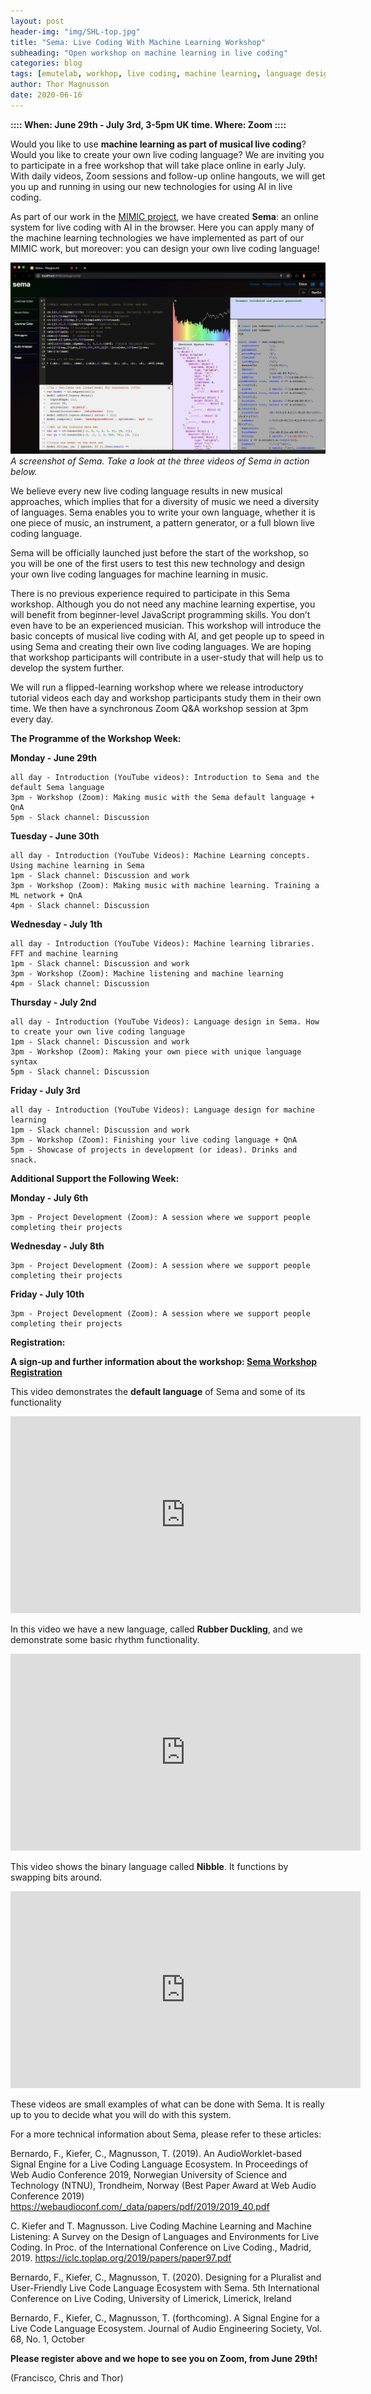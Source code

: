 ```yaml
---
layout: post
header-img: "img/SHL-top.jpg"
title: "Sema: Live Coding With Machine Learning Workshop"
subheading: "Open workshop on machine learning in live coding"
categories: blog
tags: [emutelab, workhop, live coding, machine learning, language design, summer]
author: Thor Magnusson
date: 2020-06-16
---
```



**:::: When: June 29th - July 3rd, 3-5pm UK time. Where: Zoom ::::**

Would you like to use <b>machine learning as part of musical live coding</b>? Would you like to create your own live coding language? We are inviting you to participate in a free workshop that will take place online in early July. With daily videos, Zoom sessions and follow-up online hangouts, we will get you up and running in using our new technologies for using AI in live coding.

As part of our work in the <a href="http://www.mimicproject.com">MIMIC project</a>, we have created <b>Sema</b>: an online system for live coding with AI in the browser. Here you can apply many of the machine learning technologies we have implemented as part of our MIMIC work, but moreover: you can design your own live coding language!

![Screenshot of Sema](/img/Semascreenshot.png)
*A screenshot of Sema. Take a look at the three videos of Sema in action below.*

We believe every new live coding language results in new musical approaches, which implies that for a diversity of music we need a diversity of languages. Sema enables you to write your own language, whether it is one piece of music, an instrument, a pattern generator, or a full blown live coding language. 

Sema will be officially launched just before the start of the workshop, so you will be one of the first users to test this new technology and design your own live coding languages for machine learning in music.

There is no previous experience required to participate in this Sema workshop. Although you do not need any machine learning expertise, you will benefit from beginner-level JavaScript programming skills. You don’t even have to be an experienced musician. This workshop will introduce the basic concepts of musical live coding with AI, and get people up to speed in using Sema and creating their own live coding languages. We are hoping that workshop participants will contribute in a user-study that will help us to develop the system further. 

We will run a flipped-learning workshop where we release introductory tutorial videos each day and workshop participants study them in their own time. We then have a synchronous Zoom Q&A workshop session at 3pm every day.

**The Programme of the Workshop Week:**

**Monday - June 29th**

	all day - Introduction (YouTube videos): Introduction to Sema and the default Sema language
	3pm - Workshop (Zoom): Making music with the Sema default language + QnA
	5pm - Slack channel: Discussion

**Tuesday - June 30th**

	all day - Introduction (YouTube Videos): Machine Learning concepts. Using machine learning in Sema
	1pm - Slack channel: Discussion and work
	3pm - Workshop (Zoom): Making music with machine learning. Training a ML network + QnA
	4pm - Slack channel: Discussion

**Wednesday - July 1th**

	all day - Introduction (YouTube Videos): Machine learning libraries. FFT and machine learning
	1pm - Slack channel: Discussion and work
	3pm - Workshop (Zoom): Machine listening and machine learning
	4pm - Slack channel: Discussion

**Thursday - July 2nd**

	all day - Introduction (YouTube Videos): Language design in Sema. How to create your own live coding language
	1pm - Slack channel: Discussion and work
	3pm - Workshop (Zoom): Making your own piece with unique language syntax
	5pm - Slack channel: Discussion

**Friday - July 3rd**

	all day - Introduction (YouTube Videos): Language design for machine learning	
	1pm - Slack channel: Discussion and work
	3pm - Workshop (Zoom): Finishing your live coding language + QnA
	5pm - Showcase of projects in development (or ideas). Drinks and snack.

**Additional Support the Following Week:**

**Monday - July 6th**

	3pm - Project Development (Zoom): A session where we support people completing their projects

**Wednesday - July 8th**

	3pm - Project Development (Zoom): A session where we support people completing their projects

**Friday - July 10th**

	3pm - Project Development (Zoom): A session where we support people completing their projects


**Registration:**

<b>A sign-up and further information about the workshop: <a href="https://bit.ly/30OomUo">Sema Workshop Registration</a></b>

This video demonstrates the <b>default language</b> of Sema and some of its functionality
<iframe width="560" height="315" src="https://www.youtube.com/embed/7Cu2R66OTak" frameborder="0" allow="accelerometer; autoplay; encrypted-media; gyroscope; picture-in-picture" allowfullscreen></iframe>

In this video we have a new language, called <b>Rubber Duckling</b>, and we demonstrate some basic rhythm functionality.
<iframe width="560" height="315" src="https://www.youtube.com/embed/Qw4sYnTj-Ow" frameborder="0" allow="accelerometer; autoplay; encrypted-media; gyroscope; picture-in-picture" allowfullscreen></iframe>

This video shows the binary language called <b>Nibble</b>. It functions by swapping bits around.
<iframe width="560" height="315" src="https://www.youtube.com/embed/6wIgZ-Vymas" frameborder="0" allow="accelerometer; autoplay; encrypted-media; gyroscope; picture-in-picture" allowfullscreen></iframe>

These videos are small examples of what can be done with Sema. It is really up to you to decide what you will do with this system.

For a more technical information about Sema, please refer to these articles:


Bernardo, F., Kiefer, C., Magnusson, T. (2019). An AudioWorklet-based Signal Engine for a Live Coding Language Ecosystem. In Proceedings of Web Audio Conference 2019, Norwegian University of Science and Technology (NTNU), Trondheim, Norway (Best Paper Award at Web Audio Conference 2019)
<a href="https://webaudioconf.com/_data/papers/pdf/2019/2019_40.pdf">https://webaudioconf.com/_data/papers/pdf/2019/2019_40.pdf</a>

C. Kiefer and T. Magnusson. Live Coding Machine Learning and Machine Listening: A Survey on the Design of Languages and Environments for Live Coding. In Proc. of the International Conference on Live Coding., Madrid, 2019.
<a href="https://iclc.toplap.org/2019/papers/paper97.pdf">https://iclc.toplap.org/2019/papers/paper97.pdf</a>

Bernardo, F., Kiefer, C., Magnusson, T. (2020). Designing for a Pluralist and User-Friendly Live Code Language Ecosystem with Sema. 5th International Conference on Live Coding, University of Limerick, Limerick, Ireland

Bernardo, F., Kiefer, C., Magnusson, T. (forthcoming). A Signal Engine for a Live Code Language Ecosystem. Journal of Audio Engineering Society, Vol. 68, No. 1, October


<b>Please register above and we hope to see you on Zoom, from June 29th!</b>

(Francisco, Chris and Thor)

